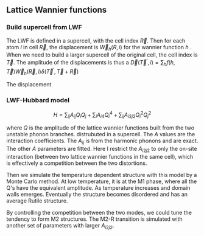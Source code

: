 



## Lattice Wannier functions



### Build supercell from LWF

The LWF is defined in a supercell, with the cell index $\vec{R}$. Then for each atom $i$ in cell $\vec{R}$, the displacement is $\vec{W}_h( R, i)$ for the wannier function $h$ . When we need to build a larger supercell of the original cell, the cell index is $\vec{T}$. The amplitude of the displacements  is thus a $\vec{D}(\vec{T}^{\prime}, i)=\sum_h f(h, \vec{T}) \vec{W}_h(\vec{R}, i)\delta({\vec{T}^\prime, \vec{T}+\vec{R}})$

The displacement 





### LWF-Hubbard model

 $$H=\sum_{ij}A_{ij}Q_iQ_j  +  \sum_iA_{i4}Q_i^4 + \sum_{ij}A_{i2j2}Q_i^2Q_j^2 $$

where $Q$ is the amplitude of the lattice wannier functions built from the two unstable phonon branches.  distrubuted in a supercell. The  $A$ values are the interaction coefficients. The $A_{ij}$ is from the harmonic phonons and are exact. The other $A$ parameters are fitted. Here I restrict the $A_{i2j2}$ to only the on-site interaction (between two lattice wannier functions in the same cell), which is effectively a competition between the two distortions. 

Then we simulate the temperature dependent structure  with this model by a Monte Carlo method. At low temperature, it is at the M1 phase, where all the Q's have the equivalent amplitude. As temperature increases and domain walls emerges.  Eventually the structure becomes disordered and has an average Rutile structure.



By controlling the competition between the two modes, we could tune the tendency to form M2 structures. The M2-R transition is simulated with another set of parameters with larger $A_{i2j2}$. 